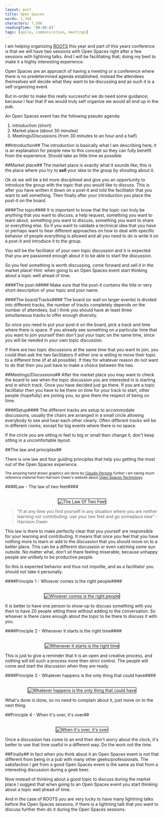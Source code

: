 ```yaml
---
layout: post
title: Open Spaces
words: 1,344
characters: 7,596
readingTime: '00:06:43'
tags: [agile, communication, meetings]
---
```

I am helping organizing [ROOTS](http://rootsconf.no/) this year and part of this years conference is that we will have two sessions with Open Spaces right after a few sessions with lightning talks. And I will be facilitating that; doing my best to make it a highly interesting experience. 

Open Spaces are an approach of having a meeting or a conference where there is no predetermined agenda established. Instead the attendees themselves will decide what they want to be discussing and as such it is a self organizing event.

But in-order to make this really successful we do need some guidance; because I fear that if we would truly self organize we would all end up in the pub.

An Open Spaces event has the following pseudo agenda:

1. Introduction (short)
2. Market place (about 30 minutes)
3. Meetings/Discussions (from 30 minutes to an hour and a half)

##Introduction##
The introduction is basically what I am describing here; it is an explanation for people new to this concept so they can fully benefit from the experience. Should take as little time as possible.

##Market place##
The market place is exactly what it sounds like; this is the place where you try to **sell** your idea to the group by shouting about it. 

Ok ok we will be a bit more disciplined and give you an opportunity to introduce the group with the topic that you would like to discuss. This is after you have written it down on a post-it and told the facilitator that you want to sell something. Then finally after your introduction you place the post-it on the board.

####The topic####
It is important to know that the topic can truly be anything that you want to discuss; a help request, something you want to learn about, something you want to discuss, something you want to share or everything else. So if you want to validate a technical idea that you have or perhaps want to hear different approaches on how to deal with specific behavior of people everything is allowed and all you need to do is write it on a post-it and introduce it to the group. 

You will be the facilitator of your own topic discussion and it is expected that you are passioned enough about it to be able to start the discussion.

So you feel something is worth discussing, come forward and sell it in the market place! Hint: when going to an Open Spaces event start thinking about a topic well ahead of time.

####The post-it####
Make sure that the post-it contains the title or very short description of your topic and your name.

####The board/Tracks####
The board (or wall on larger events) is divided into different tracks, the number of tracks completely depends on the number of attendees, but I think you should have at-least three simultaneous tracks to offer enough diversity. 

So once you need to put your post-it on the board, pick a track and time where there is space. If you already see something on a particular time that you want to join yourself then don't put your topic on the same time, since you will be needed in your own topic discussion.

If there are two topic discussions at the same time that you want to join, you could then ask the two facilitators if either one is willing to move their topic to a different time (if at all possible). If they for whatever reason do not want to do that then you just have to make a choice between the two.

##Meetings/Discussions##
After the market place you may want to check the board to see when the topic discussion you are interested in is starting and in which track. Once you have decided just go there. If you are a topic facilitator then you have to be there on time for your track to start, other people (hopefully) are joining you, so give them the respect of being on time.

####Setup####
The different tracks are setup to accommodate discussions, usually the chairs are arranged in a small circle allowing everybody to see and hear each other clearly. Often different tracks will be in different rooms, except for big events where there is no space.

If the circle you are sitting in feel to big or small then change it, don't keep sitting in a uncomfortable layout.

##The law and principles##

There is one law and four guiding principles that help you getting the most out of the Open Spaces experience. 

<sup>The amazing hand drawn graphics are done by [Claudio Perrone](http://www.agilesensei.com/blog/articles/2011/05/14/open-space-cartoons/) further I am taking much reference material from Harrison Owen's website about [Open Spaces Technology](http://www.openspaceworld.com/brief_history.htm).</sup>

####Law - The law of two feet####

<center><br /><img src="/images/OpenSpaces/Law-of-Two-Feet.png" alt="The Law Of Two Feet" style="border: solid 1px black;" /></center>

> "If at any time you find yourself in any situation where you are neither learning nor contributing: use your two feet and go someplace else" - Harrison Owen

This law is there to make perfectly clear that you yourself are responsible for your learning and contributing. It means that once you feel that you have nothing more to learn or add to the discussion that you should move on to a better place. This can be a different discussion or even catching some sun outside. No matter what, don’t sit there feeling miserable, because unhappy people are unlikely to be productive people.

So this is expected behavior and thus not impolite, and as a facilitator you should not take it personally. 

####Principle 1 - Whoever comes is the right people####

<center><br /><img src="/images/OpenSpaces/Principle-1.png" alt="Whoever comes is the right people" style="border: solid 1px black;" /></center>

It is better to have one person to show-up to discuss something with you then to have 20 people sitting there without adding to the conversation. So whoever is there cares enough about the topic to be there to discuss it with you.

####Principle 2 - Whenever it starts is the right time####

<center><br /><img src="/images/OpenSpaces/Principle-2.png" alt="Whenever it starts is the right time" style="border: solid 1px black;" /></center>

This is just to give a reminder that it is an open and creative process, and nothing will kill such a process more then strict control. The people will come and start the discussion when they are ready.

####Principle 3 - Whatever happens is the only thing that could have####

<center><br /><img src="/images/OpenSpaces/Principle-3.png" alt="Whatever happens is the only thing that could have" style="border: solid 1px black;" /></center>

What's done is done, so no need to complain about it, just move on to the next thing. 

##Principle 4 - When it's over, it's over##

<center><br /><img src="/images/OpenSpaces/Principle-4.png" alt="When it's over, it's over" style="border: solid 1px black;" /></center>

Once a discussion has come to an end then don't worry about the clock, it's better to use that time useful in a different way. Do the work not the time.

##Finally##
In fact when you think about it an Open Spaces event is not that different from being in a pub with many other geeks/professionals. The satisfaction I get from a good Open Spaces event is the same as that from a interesting discussion during a geek beer.

Now instead of thinking about a good topic to discuss during the market place I suggest that when going to an Open Spaces event you start thinking about a topic well ahead of time. 

And in the case of ROOTS you are very lucky to have many lightning talks before the Open Spaces sessions, if there is a lightning talk that you want to discuss further then do it during the Open Spaces sessions.

